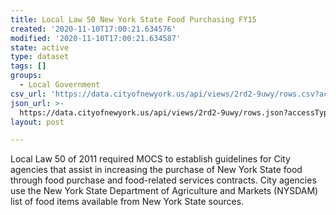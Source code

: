 ```yaml
---
title: Local Law 50 New York State Food Purchasing FY15
created: '2020-11-10T17:00:21.634576'
modified: '2020-11-10T17:00:21.634587'
state: active
type: dataset
tags: []
groups:
  - Local Government
csv_url: 'https://data.cityofnewyork.us/api/views/2rd2-9uwy/rows.csv?accessType=DOWNLOAD'
json_url: >-
  https://data.cityofnewyork.us/api/views/2rd2-9uwy/rows.json?accessType=DOWNLOAD
layout: post

---
```

Local Law 50 of 2011 required MOCS to establish guidelines for City agencies that assist in increasing the purchase of New York State food through food purchase and food-related services contracts. City agencies use the New York State Department of Agriculture and Markets (NYSDAM) list of food items available from New York State sources.
